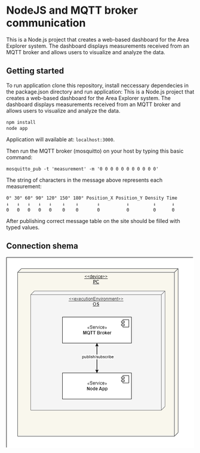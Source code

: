 # NodeJS and MQTT broker communication 

This is a Node.js project that creates a web-based dashboard for the Area Explorer system. The dashboard displays measurements received from an MQTT broker and allows users to visualize and analyze the data.

## Getting started

To run application clone this repository, install neccessary dependecies in the package.json directory and run application:
This is a Node.js project that creates a web-based dashboard for the Area Explorer system. The dashboard displays measurements received from an MQTT broker and allows users to visualize and analyze the data.

```node
npm install
node app
```
Application will available at: `localhost:3000`.

Then run the MQTT broker (mosquitto) on your host by typing this basic command:

```
mosquitto_pub -t 'measurement' -m '0 0 0 0 0 0 0 0 0 0 0'
```

The string of characters in the message above represents each measurement: 

```
0° 30° 60° 90° 120°	150° 180° Position_X Position_Y	Density	Time
↓   ↓   ↓   ↓   ↓    ↓    ↓       ↓          ↓         ↓      ↓
0   0   0   0   0    0    0       0          0         0      0   
```

After publishing correct message table on the site should be filled with typed values. 

## Connection shema

![alt text](documentation/scheme.drawio.png)


